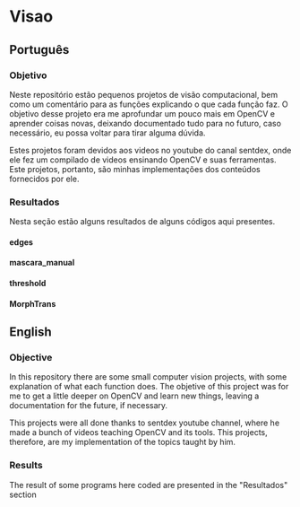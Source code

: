 # Visao

## Português

### Objetivo

Neste repositório estão pequenos projetos de visão computacional, bem como um comentário para as funções explicando o que cada função faz. O objetivo desse projeto era me aprofundar um pouco mais em OpenCV e aprender coisas novas, deixando documentado tudo para no futuro, caso necessário, eu possa voltar para tirar alguma dúvida.

Estes projetos foram devidos aos videos no youtube do canal sentdex, onde ele fez um compilado de videos ensinando OpenCV e suas ferramentas. Este projetos, portanto, são minhas implementações dos conteúdos fornecidos por ele.

### Resultados

Nesta seção estão alguns resultados de alguns códigos aqui presentes.

#### edges

#### mascara_manual

#### threshold

#### MorphTrans


## English

### Objective

In this repository there are some small computer vision projects, with some explanation of what each function does. The objetive of this project was for me to get a little deeper on OpenCV and learn new things, leaving a documentation for the future, if necessary.

This projects were all done thanks to sentdex youtube channel, where he  made a bunch of videos teaching OpenCV and its tools. This projects, therefore, are my implementation of the topics taught by him.

### Results

The result of some programs here coded are presented in the "Resultados" section

